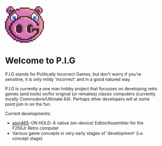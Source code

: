 ![logo](images/PigLogo.png)
# Welcome to P.I.G
P.I.G stands for Politically Incorrect Games, but don't worry if you're sensitive, it is only mildy 'incorrect' and in a good natured way.

P.I.G is currently a one man hobby project that focusses on developing retro games (and tools) on/for original (or remakes) classic computers (currently mostly Commodore/Ultimate 64). Perhaps other developers will at some point join in on the fun.

Current developments:
* [asm465](https://github.com/pig-games/asm465): ON HOLD: A native (on-device) Editor/Assembler for the F256Jr Retro computer
* Various game concepts in very early stages of 'development' (i.e. concept stage)

